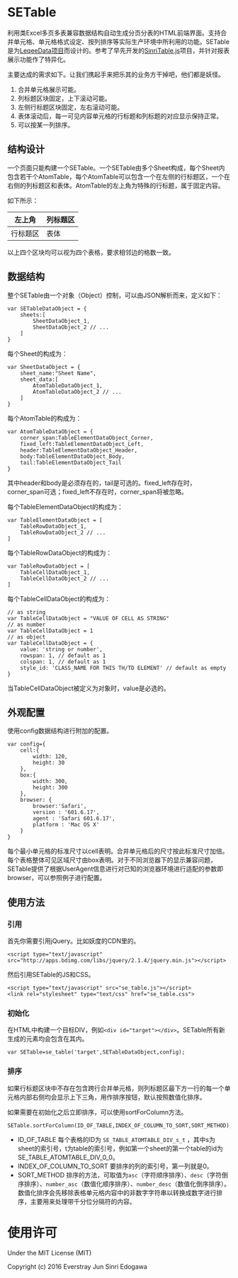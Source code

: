 # SETable
利用类Excel多页多表兼容数据结构自动生成分页分表的HTML前端界面。支持合并单元格、单元格格式设定、按列排序等实际生产环境中所利用的功能。SETable是为[LeqeeData项目](https://bi.leqee.com/)而设计的。参考了早先开发的[SinriTable.js](http://github.everstray.com/SinriTable.js/)项目，并针对报表展示功能作了特异化。

主要达成的需求如下。让我们携起手来把乐其的业务方干掉吧，他们都是妖怪。

1. 合并单元格展示可能。
2. 列标题区块固定，上下滚动可能。
3. 左侧行标题区块固定，左右滚动可能。
4. 表体滚动后，每一可见内容单元格的行标题和列标题的对应显示保持正常。
5. 可以按某一列排序。

## 结构设计

一个页面只能构建一个SETable。一个SETable由多个Sheet构成，每个Sheet内包含若干个AtomTable，每个AtomTable可以包含一个在左侧的行标题区，一个在右侧的列标题区和表体。AtomTable的左上角为特殊的行标题，属于固定内容。

如下所示：

| 左上角 | 列标题区 |
|----|----|
| 行标题区 | 表体 |

以上四个区块均可以视为四个表格，要求相邻边的格数一致。

## 数据结构

整个SETable由一个对象（Object）控制，可以由JSON解析而来，定义如下：

	var SETableDataObject = {
		sheets:[
			SheetDataObject_1,
			SheetDataObject_2 // ...
		]
	}

每个Sheet的构成为：

	var SheetDataObject = {		
		sheet_name:"Sheet Name",
		sheet_data:[
			AtomTableDataObject_1,
			AtomTableDataObject_2 // ...
		]
	}

每个AtomTable的构成为：

	var AtomTableDataObject = {
		corner_span:TableElementDataObject_Corner,
		fixed_left:TableElementDataObject_Left,
		header:TableElementDataObject_Header,
		body:TableElementDataObject_Body,
		tail:TableElementDataObject_Tail
	}

其中header和body是必须存在的，tail是可选的。fixed_left存在时，corner_span可选；fixed_left不存在时，corner_span将被忽略。

每个TableElementDataObject的构成为：

	var TableElementDataObject = [
		TableRowDataObject_1,
		TableRowDataObject_2 // ...
	]

每个TableRowDataObject的构成为：

	var TableRowDataObject = [
		TableCellDataObject_1,
		TableCellDataObject_2 // ...
	]

每个TableCellDataObject的构成为：

	// as string
	var TableCellDataObject = "VALUE OF CELL AS STRING"
	// as number
	var TableCellDataObject = 1
	// as object
	var TableCellDataObject = {
		value: 'string or number', 
		rowspan: 1, // default as 1
		colspan: 1, // default as 1
		style_id: 'CLASS_NAME FOR THIS TH/TD ELEMENT' // default as empty
	}

当TableCellDataObject被定义为对象时，value是必选的。

## 外观配置

使用config数据结构进行附加的配置。

	var config={
        cell:{
            width: 120,
            height: 30
        },
        box:{
            width: 300,
            height: 300
        },
        browser: { 
        	browser:'Safari', 
        	version : '601.6.17', 
        	agent : 'Safari 601.6.17', 
        	platform : 'Mac OS X' 
        }
    }

每个最小单元格的标准尺寸以cell表明。合并单元格后的尺寸按此标准尺寸加倍。每个表格整体可见区域尺寸由box表明。对于不同浏览器下的显示兼容问题，SETable提供了根据UserAgent信息进行对已知的浏览器环境进行适配的参数即browser，可以参照例子进行配置。

## 使用方法

### 引用

首先你需要引用jQuery。比如妖度的CDN里的。

    <script type="text/javascript" src="http://apps.bdimg.com/libs/jquery/2.1.4/jquery.min.js"></script>

然后引用SETable的JS和CSS。
    
   	<script type="text/javascript" src="se_table.js"></script>
    <link rel="stylesheet" type="text/css" href="se_table.css">

### 初始化

在HTML中构建一个目标DIV，例如`<div id="target"></div>`。SETable所有新生成的元素均会包含在其内。

	var SETable=se_table('target',SETableDataObject,config);

### 排序

如果行标题区块中不存在包含跨行合并单元格，则列标题区最下方一行的每一个单元格内部右侧均会显示上下三角，用作排序按钮，默认按照数值化排序。

如果需要在初始化之后立即排序，可以使用sortForColumn方法。

	SETable.sortForColumn(ID_OF_TABLE,INDEX_OF_COLUMN_TO_SORT,SORT_METHOD);

* ID_OF_TABLE 每个表格的ID为 `SE_TABLE_ATOMTABLE_DIV_s_t` ，其中s为sheet的索引号，t为table的索引号，例如第一个sheet的第一个table的id为SE_TABLE_ATOMTABLE_DIV_0_0。
* INDEX_OF_COLUMN_TO_SORT 要排序的列的索引号，第一列就是0。
* SORT_METHOD 排序的方法，可取值为`asc`（字符顺序排序）、`desc`（字符倒序排序）、`number_asc`（数值化顺序排序）、`number_desc`（数值化倒序排序）。数值化排序会先移除表格单元格内容中的非数字字符串以转换成数字进行排序，主要用来处理带千分位分隔符的内容。

# 使用许可

Under the MIT License (MIT)

Copyright (c) 2016 Everstray Jun Sinri Edogawa


